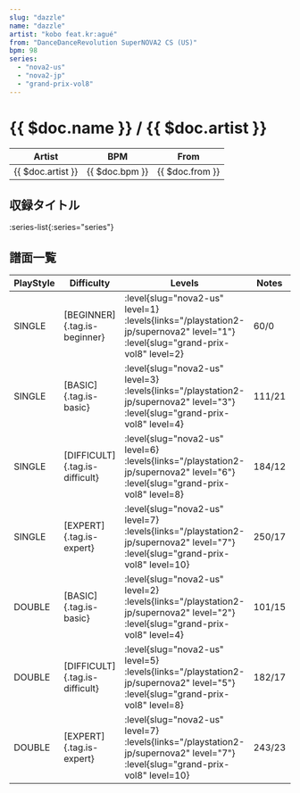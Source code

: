 ```yaml
---
slug: "dazzle"
name: "dazzle"
artist: "kobo feat.kr:agué"
from: "DanceDanceRevolution SuperNOVA2 CS (US)"
bpm: 98
series:
  - "nova2-us"
  - "nova2-jp"
  - "grand-prix-vol8"
---
```


# {{ $doc.name }} / {{ $doc.artist }}

|Artist|BPM|From|
|------|---|----|
|{{ $doc.artist }}|{{ $doc.bpm }}|{{ $doc.from }}|

## 収録タイトル

:series-list{:series="series"}

## 譜面一覧

|PlayStyle|Difficulty|Levels|Notes|Movie|
|---------|----------|------|-----|-----|
|SINGLE|[BEGINNER]{.tag.is-beginner}|<div class="field is-grouped is-grouped-multiline"> :level{slug="nova2-us" level=1}  :levels{links="/playstation2-jp/supernova2" level="1"} :level{slug="grand-prix-vol8" level=2}</div>|60/0||
|SINGLE|[BASIC]{.tag.is-basic}|<div class="field is-grouped is-grouped-multiline"> :level{slug="nova2-us" level=3}  :levels{links="/playstation2-jp/supernova2" level="3"} :level{slug="grand-prix-vol8" level=4}</div>|111/21||
|SINGLE|[DIFFICULT]{.tag.is-difficult}|<div class="field is-grouped is-grouped-multiline"> :level{slug="nova2-us" level=6}  :levels{links="/playstation2-jp/supernova2" level="6"} :level{slug="grand-prix-vol8" level=8}</div>|184/12||
|SINGLE|[EXPERT]{.tag.is-expert}|<div class="field is-grouped is-grouped-multiline"> :level{slug="nova2-us" level=7}  :levels{links="/playstation2-jp/supernova2" level="7"} :level{slug="grand-prix-vol8" level=10}</div>|250/17||
|DOUBLE|[BASIC]{.tag.is-basic}|<div class="field is-grouped is-grouped-multiline"> :level{slug="nova2-us" level=2}  :levels{links="/playstation2-jp/supernova2" level="2"} :level{slug="grand-prix-vol8" level=4}</div>|101/15||
|DOUBLE|[DIFFICULT]{.tag.is-difficult}|<div class="field is-grouped is-grouped-multiline"> :level{slug="nova2-us" level=5}  :levels{links="/playstation2-jp/supernova2" level="5"} :level{slug="grand-prix-vol8" level=8}</div>|182/17||
|DOUBLE|[EXPERT]{.tag.is-expert}|<div class="field is-grouped is-grouped-multiline"> :level{slug="nova2-us" level=7}  :levels{links="/playstation2-jp/supernova2" level="7"} :level{slug="grand-prix-vol8" level=10}</div>|243/23||
